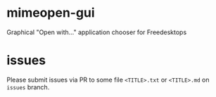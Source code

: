 # mimeopen-gui
Graphical "Open with..." application chooser for Freedesktops

# issues
Please submit issues via PR to some file `<TITLE>.txt` or `<TITLE>.md` on `issues` branch.
